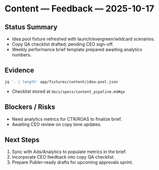 # Content — Feedback — 2025-10-17

## Status Summary

- Idea pool fixture refreshed with launch/evergreen/wildcard scenarios.
- Copy QA checklist drafted; pending CEO sign-off.
- Weekly performance brief template prepared awaiting analytics numbers.

## Evidence

```bash
jq '. | length' app/fixtures/content/idea-pool.json
```

- Checklist stored at `docs/specs/content_pipeline.md#qa`

## Blockers / Risks

- Need analytics metrics for CTR/ROAS to finalize brief.
- Awaiting CEO review on copy tone updates.

## Next Steps

1. Sync with Ads/Analytics to populate metrics in the brief.
2. Incorporate CEO feedback into copy QA checklist.
3. Prepare Publer-ready drafts for upcoming approvals sprint.
